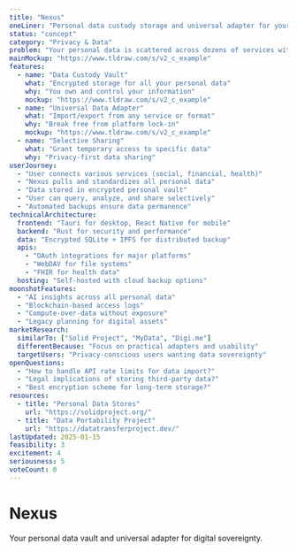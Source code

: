 ```yaml
---
title: "Nexus"
oneLiner: "Personal data custody storage and universal adapter for your digital life"
status: "concept"
category: "Privacy & Data"
problem: "Your personal data is scattered across dozens of services with no central control. You can't easily move, backup, or control access to your own information."
mainMockup: "https://www.tldraw.com/s/v2_c_example"
features:
  - name: "Data Custody Vault"
    what: "Encrypted storage for all your personal data"
    why: "You own and control your information"
    mockup: "https://www.tldraw.com/s/v2_c_example"
  - name: "Universal Data Adapter"
    what: "Import/export from any service or format"
    why: "Break free from platform lock-in"
    mockup: "https://www.tldraw.com/s/v2_c_example"
  - name: "Selective Sharing"
    what: "Grant temporary access to specific data"
    why: "Privacy-first data sharing"
userJourney:
  - "User connects various services (social, financial, health)"
  - "Nexus pulls and standardizes all personal data"
  - "Data stored in encrypted personal vault"
  - "User can query, analyze, and share selectively"
  - "Automated backups ensure data permanence"
technicalArchitecture:
  frontend: "Tauri for desktop, React Native for mobile"
  backend: "Rust for security and performance"
  data: "Encrypted SQLite + IPFS for distributed backup"
  apis:
    - "OAuth integrations for major platforms"
    - "WebDAV for file systems"
    - "FHIR for health data"
  hosting: "Self-hosted with cloud backup options"
moonshotFeatures:
  - "AI insights across all personal data"
  - "Blockchain-based access logs"
  - "Compute-over-data without exposure"
  - "Legacy planning for digital assets"
marketResearch:
  similarTo: ["Solid Project", "MyData", "Digi.me"]
  differentBecause: "Focus on practical adapters and usability"
  targetUsers: "Privacy-conscious users wanting data sovereignty"
openQuestions:
  - "How to handle API rate limits for data import?"
  - "Legal implications of storing third-party data?"
  - "Best encryption scheme for long-term storage?"
resources:
  - title: "Personal Data Stores"
    url: "https://solidproject.org/"
  - title: "Data Portability Project"
    url: "https://datatransferproject.dev/"
lastUpdated: 2025-01-15
feasibility: 3
excitement: 4
seriousness: 5
voteCount: 0
---
```


# Nexus

Your personal data vault and universal adapter for digital sovereignty.